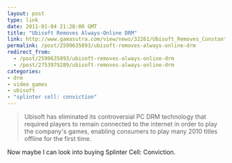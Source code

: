 ```yaml
---
layout: post
type: link
date: 2011-01-04 21:28:00 GMT
title: "Ubisoft Removes Always-Online DRM"
link: http://www.gamasutra.com/view/news/32261/Ubisoft_Removes_Constant_Online_Authentication_DRM_For_PC_Games.php
permalink: /post/2599635893/ubisoft-removes-always-online-drm
redirect_from: 
  - /post/2599635893/ubisoft-removes-always-online-drm
  - /post/2753979289/ubisoft-removes-always-online-drm
categories:
- drm
- video games
- ubisoft
- "splinter cell: conviction"
---
```

<blockquote>Ubisoft has eliminated its controversial PC DRM technology that required players to remain connected to the internet in order to play the company's games, enabling consumers to play many 2010 titles offline for the first time.</blockquote>
Now maybe I can look into buying Splinter Cell: Conviction.